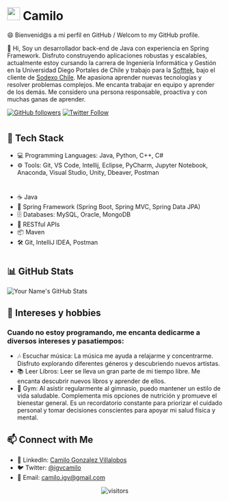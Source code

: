 <!-- Your Name & avatar profile-->
# <img src="https://avatars.githubusercontent.com/u/22084703?s=400&u=30e8e4c969dd37aa7dcafc859b68c3be05e7430b&v=4" width="30px"> Camilo


<!-- Your Introduction -->
😄 Bienvenid@s a mi perfil en GitHub / Welcom to my GitHub profile.

👋 Hi, Soy un desarrollador back-end de Java con experiencia en Spring Framework. Disfruto construyendo aplicaciones robustas y escalables, actualmente estoy cursando la carrera de Ingeniería Informática y Gestión en la Universidad Diego Portales de Chile y trabajo para la [Softtek](https://www.softtek.com/es/), bajo el cliente de [Sodexo Chile](https://www.sodexo.cl/). Me apasiona aprender nuevas tecnologías y resolver problemas complejos. Me encanta trabajar en equipo y aprender de los demás. Me considero una persona responsable, proactiva y con muchas ganas de aprender.

<!-- Badges -->
[![GitHub followers](https://img.shields.io/github/followers/camilitwo?style=social)](https://github.com/camilitwo)
[![Twitter Follow](https://img.shields.io/twitter/follow/igvcamilo?style=social)](https://img.shields.io/twitter/follow/igvcamilo?style=social)
#

<!-- Tech Stack -->
## 🚀 Tech Stack

- 💻 Programming Languages: Java, Python, C++, C#
- ⚙️ Tools: Git, VS Code, Intellij, Eclipse, PyCharm, Jupyter Notebook, Anaconda, Visual Studio, Unity, Dbeaver, Postman
#
- ☕️ Java
- 🌱 Spring Framework (Spring Boot, Spring MVC, Spring Data JPA)
- 🗄️ Databases: MySQL, Oracle, MongoDB
- 📡 RESTful APIs
- 📦 Maven
- 🛠️ Git, IntelliJ IDEA, Postman
#

<!-- GitHub Stats -->
## 📊 GitHub Stats

![Your Name's GitHub Stats](https://github-readme-stats.vercel.app/api?username=camilitwo&show_icons=true&theme=radical)


<!-- Interests -->
## 💖 Intereses y hobbies

### Cuando no estoy programando, me encanta dedicarme a diversos intereses y pasatiempos:

- 🎶 Escuchar música: La música me ayuda a relajarme y concentrarme. Disfruto explorando diferentes géneros y descubriendo nuevos artistas.
- 📚 Leer Libros: Leer se lleva un gran parte de mi tiempo libre. Me encanta descubrir nuevos libros y aprender de ellos.
- 💪 Gym: Al asistir regularmente al gimnasio, puedo mantener un estilo de vida saludable. Complementa mis opciones de nutrición y promueve el bienestar general. Es un recordatorio constante para priorizar el cuidado personal y tomar decisiones conscientes para apoyar mi salud física y mental.


<!-- Connect with Me -->
## 📫 Connect with Me

<!--- 🌐 Portfolio: [your-website.com](https://your-website.com)-->
- 💼 LinkedIn: [Camilo Gonzalez Villalobos](https://www.linkedin.com/in/camilo-gonzalez-villalobos-2ba062a4/)
- 🐦 Twitter: [@igvcamilo](https://twitter.com/igvcamilo)
- 📧 Email: camilo.igv@gmail.com

<!-- Footer -->
<p align="center">
  <img src="https://visitor-badge.laobi.icu/badge?page_id=camilitwo.camilitwo" alt="visitors">
</p>
